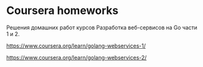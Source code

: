 # Сoursera homeworks
Решения домашних работ курсов Разработка веб-сервисов на Go части 1 и 2.

https://www.coursera.org/learn/golang-webservices-1/

https://www.coursera.org/learn/golang-webservices-2/
